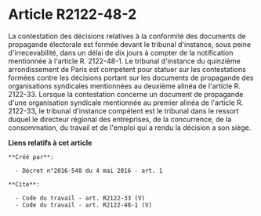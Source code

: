 # Article R2122-48-2

La contestation des décisions relatives à la conformité des documents de propagande électorale est formée devant le tribunal
d'instance, sous peine d'irrecevabilité, dans un délai de dix jours à compter de la notification mentionnée à l'article R.
2122-48-1. Le tribunal d'instance du quinzième arrondissement de Paris est compétent pour statuer sur les contestations
formées contre les décisions portant sur les documents de propagande des organisations syndicales mentionnées au deuxième
alinéa de l'article R. 2122-33. Lorsque la contestation concerne un document de propagande d'une organisation syndicale
mentionnée au premier alinéa de l'article R. 2122-33, le tribunal d'instance compétent est le tribunal dans le ressort duquel
le directeur régional des entreprises, de la concurrence, de la consommation, du travail et de l'emploi qui a rendu la
décision a son siège.

**Liens relatifs à cet article**

	**Créé par**:

	  - Décret n°2016-548 du 4 mai 2016 - art. 1

	**Cite**:

	  - Code du travail - art. R2122-33 (V)
	  - Code du travail - art. R2122-48-1 (V)
